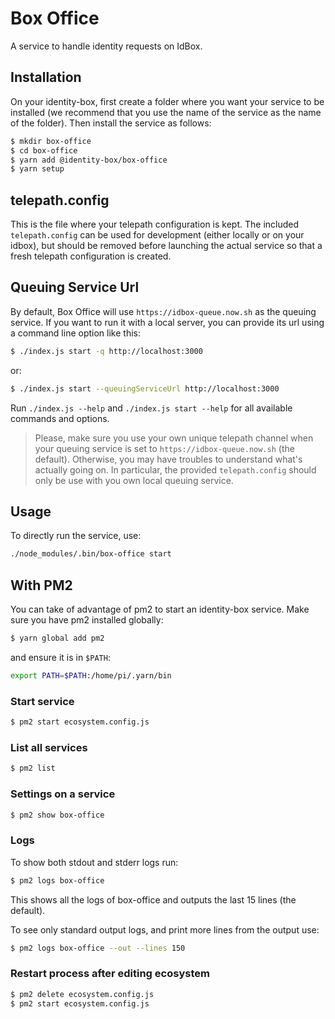 # Box Office

A service to handle identity requests on IdBox.

## Installation

On your identity-box, first create a folder where you want your service to be installed (we recommend that you use the name of the service as the name of the folder). Then install the service as follows:

```bash
$ mkdir box-office
$ cd box-office
$ yarn add @identity-box/box-office
$ yarn setup
```

## telepath.config

This is the file where your telepath configuration is kept. The included `telepath.config`
can be used for development (either locally or on your idbox), but should be removed before
launching the actual service so that a fresh telepath configuration is created.

## Queuing Service Url

By default, Box Office will use `https://idbox-queue.now.sh` as the queuing service. If you want
to run it with a local server, you can provide its url using a command line option like this:

```bash
$ ./index.js start -q http://localhost:3000
```
or:

```bash
$ ./index.js start --queuingServiceUrl http://localhost:3000
```

Run `./index.js --help` and `./index.js start --help` for all available commands and options.

> Please, make sure you use your own unique telepath channel when your queuing service
is set to `https://idbox-queue.now.sh` (the default). Otherwise, you may have troubles to understand
what's actually going on. In particular, the provided `telepath.config` should only be use with
you own local queuing service.

## Usage

To directly run the service, use:

```bash
./node_modules/.bin/box-office start
```

## With PM2

You can take of advantage of pm2 to start an identity-box service. Make sure you have pm2 installed globally:

```bash
$ yarn global add pm2
```

and ensure it is in `$PATH`:

```bash
export PATH=$PATH:/home/pi/.yarn/bin
```

### Start service

```bash
$ pm2 start ecosystem.config.js
```

### List all services

```bash
$ pm2 list
```

### Settings on a service

```bash
$ pm2 show box-office
```

### Logs

To show both stdout and stderr logs run:

```bash
$ pm2 logs box-office
```

This shows all the logs of box-office and outputs the last 15 lines (the default).

To see only standard output logs, and print more lines from the output use:

```bash
$ pm2 logs box-office --out --lines 150
```

### Restart process after editing ecosystem

```bash
$ pm2 delete ecosystem.config.js
$ pm2 start ecosystem.config.js
```
